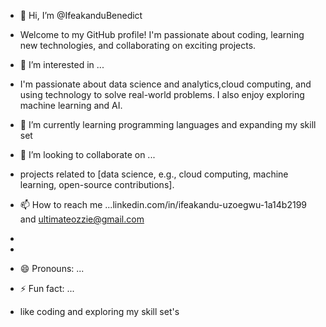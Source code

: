 - 👋 Hi, I’m @IfeakanduBenedict
- Welcome to my GitHub profile! I'm passionate about coding, learning new technologies, and collaborating on exciting projects. 
- 👀 I’m interested in ...
-  I'm passionate about data science and analytics,cloud computing, and using technology to solve real-world problems. I also enjoy exploring machine learning and AI.

- 🌱 I’m currently learning programming languages and expanding my skill set
- 💞️ I’m looking to collaborate on ...
-  projects related to [data science, e.g., cloud computing, machine learning, open-source contributions].
- 📫 How to reach me ...linkedin.com/in/ifeakandu-uzoegwu-1a14b2199 and ultimateozzie@gmail.com
- 
- 
- 😄 Pronouns: ...
- ⚡ Fun fact: ...
- like coding and exploring my skill set's

<!---
IfeakanduBenedict/IfeakanduBenedict is a ✨ special ✨ repository because its `README.md` (this file) appears on your GitHub profile.
You can click the Preview link to take a look at your changes.
--->
